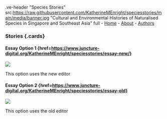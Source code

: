 .ve-header "Species Stories" src:https://raw.githubusercontent.com/KatherineMEnright/speciesstories/main/media/banner.jpg "Cultural and Environmental Histories of Naturalised Species in Singapore and Southeast Asia" full 
    - [Home](/)
    - [About](/about)
    - [Authors](/authors) 
### Stories {.cards}

#### Essay Option 1 {href=https://www.juncture-digital.org/KatherineMEnright/speciesstories/essay-new/}

![](https://upload.wikimedia.org/wikipedia/commons/1/1a/Berthe_Hoola_van_Nooten48.jpg)

This option uses the new editor

#### Essay Option 2 {href=https://www.juncture-digital.org/KatherineMEnright/speciesstories/essay-old}

![](https://iiif.wellcomecollection.org/image/V0044770/full/1338%2C/0/default.jpg)

This option uses the old editor
